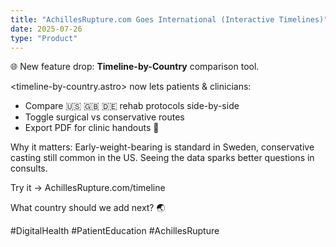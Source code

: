 ```yaml
---
title: "AchillesRupture.com Goes International (Interactive Timelines)"
date: 2025-07-26
type: "Product"
---
```


🌐 New feature drop: **Timeline-by-Country** comparison tool.

<timeline-by-country.astro> now lets patients & clinicians:
- Compare 🇺🇸 🇬🇧 🇩🇪 rehab protocols side-by-side
- Toggle surgical vs conservative routes
- Export PDF for clinic handouts 📄

Why it matters:
Early-weight-bearing is standard in Sweden, conservative casting still common in the US. Seeing the data sparks better questions in consults.

Try it → AchillesRupture.com/timeline

What country should we add next? 🌏

#DigitalHealth #PatientEducation #AchillesRupture